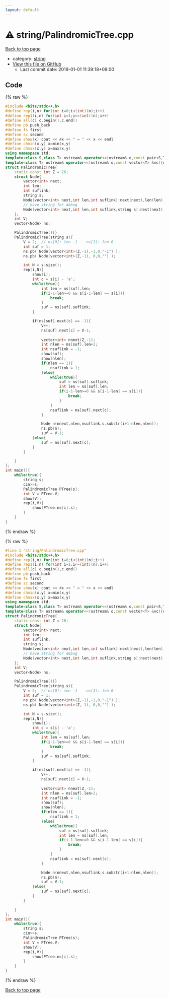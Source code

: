 ```yaml
---
layout: default
---
```


<!-- mathjax config similar to math.stackexchange -->
<script type="text/javascript" async
  src="https://cdnjs.cloudflare.com/ajax/libs/mathjax/2.7.5/MathJax.js?config=TeX-MML-AM_CHTML">
</script>
<script type="text/x-mathjax-config">
  MathJax.Hub.Config({
    TeX: { equationNumbers: { autoNumber: "AMS" }},
    tex2jax: {
      inlineMath: [ ['$','$'] ],
      processEscapes: true
    },
    "HTML-CSS": { matchFontHeight: false },
    displayAlign: "left",
    displayIndent: "2em"
  });
</script>

<script type="text/javascript" src="https://cdnjs.cloudflare.com/ajax/libs/jquery/3.4.1/jquery.min.js"></script>
<script src="https://cdn.jsdelivr.net/npm/jquery-balloon-js@1.1.2/jquery.balloon.min.js" integrity="sha256-ZEYs9VrgAeNuPvs15E39OsyOJaIkXEEt10fzxJ20+2I=" crossorigin="anonymous"></script>
<script type="text/javascript" src="../../assets/js/copy-button.js"></script>
<link rel="stylesheet" href="../../assets/css/copy-button.css" />


# :warning: string/PalindromicTree.cpp

<a href="../../index.html">Back to top page</a>

* category: <a href="../../index.html#b45cffe084dd3d20d928bee85e7b0f21">string</a>
* <a href="{{ site.github.repository_url }}/blob/master/string/PalindromicTree.cpp">View this file on GitHub</a>
    - Last commit date: 2019-01-01 11:39:18+09:00




## Code

<a id="unbundled"></a>
{% raw %}
```cpp
#include <bits/stdc++.h>
#define rep(i,n) for(int i=0;i<(int)(n);i++)
#define rep1(i,n) for(int i=1;i<=(int)(n);i++)
#define all(c) c.begin(),c.end()
#define pb push_back
#define fs first
#define sc second
#define show(x) cout << #x << " = " << x << endl
#define chmin(x,y) x=min(x,y)
#define chmax(x,y) x=max(x,y)
using namespace std;
template<class S,class T> ostream& operator<<(ostream& o,const pair<S,T> &p){return o<<"("<<p.fs<<","<<p.sc<<")";}
template<class T> ostream& operator<<(ostream& o,const vector<T> &vc){o<<"sz = "<<vc.size()<<endl<<"[";for(const T& v:vc) o<<v<<",";o<<"]";return o;}
struct PalindromicTree{
	static const int Z = 26;
	struct Node{
		vector<int> next;
		int len;
		int suflink;
		string s;
		Node(vector<int> next,int len,int suflink):next(next),len(len),suflink(suflink){}
		// have string for debug
		Node(vector<int> next,int len,int suflink,string s):next(next),len(len),suflink(suflink),s(s){}
	};
	int V;
	vector<Node> ns;

	PalindromicTree(){}
	PalindromicTree(string s){
		V = 2;	// ns[0]: len -1    ns[1]: len 0
		int suf = 1;
		ns.pb( Node(vector<int>(Z,-1),-1,0,"-1") );
		ns.pb( Node(vector<int>(Z,-1), 0,0,"") );

		int N = s.size();
		rep(i,N){
			show(i);
			int c = s[i] - 'a';
			while(true){
				int len = ns[suf].len;
				if(i-1-len>=0 && s[i-1-len] == s[i]){
					break;
				}
				suf = ns[suf].suflink;
			}

			if(ns[suf].next[c] == -1){
				V++;
				ns[suf].next[c] = V-1;
				
				vector<int> nnext(Z,-1);
				int nlen = ns[suf].len+2;
				int nsuflink = -1;
				show(suf);
				show(nlen);
				if(nlen == 1){
					nsuflink = 1;
				}else{
					while(true){
						suf = ns[suf].suflink;
						int len = ns[suf].len;
						if(i-1-len>=0 && s[i-1-len] == s[i]){
							break;
						}
					}
					nsuflink = ns[suf].next[c];
				}

				Node n(nnext,nlen,nsuflink,s.substr(i+1-nlen,nlen));
				ns.pb(n);
				suf = V-1;
			}else{
				suf = ns[suf].next[c];
			}
		}

	}
};
int main(){
	while(true){
		string s;
		cin>>s;
		PalindromicTree PTree(s);
		int V = PTree.V;
		show(V);
		rep(i,V){
			show(PTree.ns[i].s);
		}
	}
}

```
{% endraw %}

<a id="bundled"></a>
{% raw %}
```cpp
#line 1 "string/PalindromicTree.cpp"
#include <bits/stdc++.h>
#define rep(i,n) for(int i=0;i<(int)(n);i++)
#define rep1(i,n) for(int i=1;i<=(int)(n);i++)
#define all(c) c.begin(),c.end()
#define pb push_back
#define fs first
#define sc second
#define show(x) cout << #x << " = " << x << endl
#define chmin(x,y) x=min(x,y)
#define chmax(x,y) x=max(x,y)
using namespace std;
template<class S,class T> ostream& operator<<(ostream& o,const pair<S,T> &p){return o<<"("<<p.fs<<","<<p.sc<<")";}
template<class T> ostream& operator<<(ostream& o,const vector<T> &vc){o<<"sz = "<<vc.size()<<endl<<"[";for(const T& v:vc) o<<v<<",";o<<"]";return o;}
struct PalindromicTree{
	static const int Z = 26;
	struct Node{
		vector<int> next;
		int len;
		int suflink;
		string s;
		Node(vector<int> next,int len,int suflink):next(next),len(len),suflink(suflink){}
		// have string for debug
		Node(vector<int> next,int len,int suflink,string s):next(next),len(len),suflink(suflink),s(s){}
	};
	int V;
	vector<Node> ns;

	PalindromicTree(){}
	PalindromicTree(string s){
		V = 2;	// ns[0]: len -1    ns[1]: len 0
		int suf = 1;
		ns.pb( Node(vector<int>(Z,-1),-1,0,"-1") );
		ns.pb( Node(vector<int>(Z,-1), 0,0,"") );

		int N = s.size();
		rep(i,N){
			show(i);
			int c = s[i] - 'a';
			while(true){
				int len = ns[suf].len;
				if(i-1-len>=0 && s[i-1-len] == s[i]){
					break;
				}
				suf = ns[suf].suflink;
			}

			if(ns[suf].next[c] == -1){
				V++;
				ns[suf].next[c] = V-1;
				
				vector<int> nnext(Z,-1);
				int nlen = ns[suf].len+2;
				int nsuflink = -1;
				show(suf);
				show(nlen);
				if(nlen == 1){
					nsuflink = 1;
				}else{
					while(true){
						suf = ns[suf].suflink;
						int len = ns[suf].len;
						if(i-1-len>=0 && s[i-1-len] == s[i]){
							break;
						}
					}
					nsuflink = ns[suf].next[c];
				}

				Node n(nnext,nlen,nsuflink,s.substr(i+1-nlen,nlen));
				ns.pb(n);
				suf = V-1;
			}else{
				suf = ns[suf].next[c];
			}
		}

	}
};
int main(){
	while(true){
		string s;
		cin>>s;
		PalindromicTree PTree(s);
		int V = PTree.V;
		show(V);
		rep(i,V){
			show(PTree.ns[i].s);
		}
	}
}

```
{% endraw %}

<a href="../../index.html">Back to top page</a>

